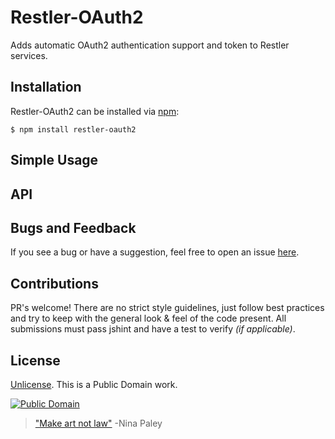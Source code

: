 # Restler-OAuth2

Adds automatic OAuth2 authentication support and token to Restler services.

## Installation

Restler-OAuth2 can be installed via [npm](https://npmjs.org):

    $ npm install restler-oauth2

## Simple Usage

## API 

## Bugs and Feedback

If you see a bug or have a suggestion, feel free to open an issue [here](https://github.com/danielkrainas/restler-oauth2/issues).

## Contributions

PR's welcome! There are no strict style guidelines, just follow best practices and try to keep with the general look & feel of the code present. All submissions must pass jshint and have a test to verify *(if applicable)*.

## License

[Unlicense](http://unlicense.org/UNLICENSE). This is a Public Domain work. 

[![Public Domain](https://licensebuttons.net/p/mark/1.0/88x31.png)](http://questioncopyright.org/promise)

> ["Make art not law"](http://questioncopyright.org/make_art_not_law_interview) -Nina Paley

